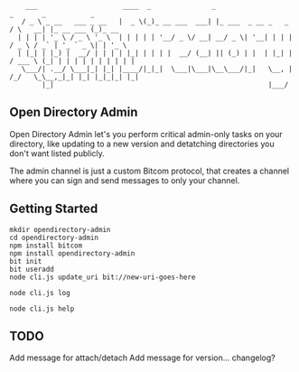 
        ___                     ____  _               _                        _       _           _
       / _ \ _ __   ___ _ __   |  _ \(_)_ __ ___  ___| |_ ___  _ __ _   _     / \   __| |_ __ ___ (_)_ __ 
      | | | | '_ \ / _ \ '_ \  | | | | | '__/ _ \/ __| __/ _ \| '__| | | |   / _ \ / _` | '_ ` _ \| | '_ \ 
      | |_| | |_) |  __/ | | | | |_| | | | |  __/ (__| || (_) | |  | |_| |  / ___ \ (_| | | | | | | | | | |
       \___/| .__/ \___|_| |_| |____/|_|_|  \___|\___|\__\___/|_|   \__, | /_/   \_\__,_|_| |_| |_|_|_| |_|
            |_|                                                     |___/                                  

## Open Directory Admin

Open Directory Admin let's you perform critical admin-only tasks on your directory, like updating to a new version and detatching directories you don't want listed publicly.

The admin channel is just a custom Bitcom protocol, that creates a channel where you can sign and send messages to only your channel.

## Getting Started

    mkdir opendirectory-admin
    cd opendirectory-admin
    npm install bitcom
    npm install opendirectory-admin
    bit init
    bit useradd
    node cli.js update_uri bit://new-uri-goes-here

    node cli.js log

    node cli.js help


## TODO

Add message for attach/detach
Add message for version... changelog?
